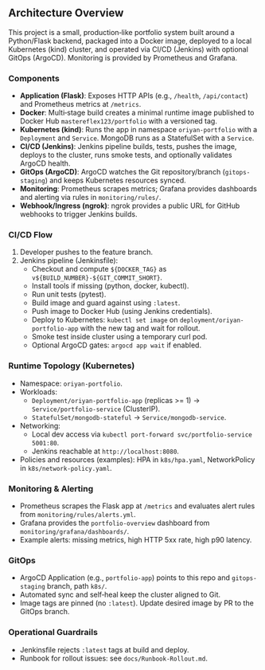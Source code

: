 ## Architecture Overview

This project is a small, production‑like portfolio system built around a Python/Flask backend, packaged into a Docker image, deployed to a local Kubernetes (kind) cluster, and operated via CI/CD (Jenkins) with optional GitOps (ArgoCD). Monitoring is provided by Prometheus and Grafana.

### Components
- **Application (Flask)**: Exposes HTTP APIs (e.g., `/health`, `/api/contact`) and Prometheus metrics at `/metrics`.
- **Docker**: Multi‑stage build creates a minimal runtime image published to Docker Hub `mastereflex123/portfolio` with a versioned tag.
- **Kubernetes (kind)**: Runs the app in namespace `oriyan-portfolio` with a `Deployment` and `Service`. MongoDB runs as a StatefulSet with a `Service`.
- **CI/CD (Jenkins)**: Jenkins pipeline builds, tests, pushes the image, deploys to the cluster, runs smoke tests, and optionally validates ArgoCD health.
- **GitOps (ArgoCD)**: ArgoCD watches the Git repository/branch (`gitops-staging`) and keeps Kubernetes resources synced.
- **Monitoring**: Prometheus scrapes metrics; Grafana provides dashboards and alerting via rules in `monitoring/rules/`.
- **Webhook/Ingress (ngrok)**: ngrok provides a public URL for GitHub webhooks to trigger Jenkins builds.

### CI/CD Flow
1. Developer pushes to the feature branch.
2. Jenkins pipeline (Jenkinsfile):
   - Checkout and compute `${DOCKER_TAG}` as `v${BUILD_NUMBER}-${GIT_COMMIT_SHORT}`.
   - Install tools if missing (python, docker, kubectl).
   - Run unit tests (pytest).
   - Build image and guard against using `:latest`.
   - Push image to Docker Hub (using Jenkins credentials).
   - Deploy to Kubernetes: `kubectl set image` on `deployment/oriyan-portfolio-app` with the new tag and wait for rollout.
   - Smoke test inside cluster using a temporary curl pod.
   - Optional ArgoCD gates: `argocd app wait` if enabled.

### Runtime Topology (Kubernetes)
- Namespace: `oriyan-portfolio`.
- Workloads:
  - `Deployment/oriyan-portfolio-app` (replicas >= 1) → `Service/portfolio-service` (ClusterIP).
  - `StatefulSet/mongodb-stateful` → `Service/mongodb-service`.
- Networking:
  - Local dev access via `kubectl port-forward svc/portfolio-service 5001:80`.
  - Jenkins reachable at `http://localhost:8080`.
- Policies and resources (examples): HPA in `k8s/hpa.yaml`, NetworkPolicy in `k8s/network-policy.yaml`.

### Monitoring & Alerting
- Prometheus scrapes the Flask app at `/metrics` and evaluates alert rules from `monitoring/rules/alerts.yml`.
- Grafana provides the `portfolio-overview` dashboard from `monitoring/grafana/dashboards/`.
- Example alerts: missing metrics, high HTTP 5xx rate, high p90 latency.

### GitOps
- ArgoCD Application (e.g., `portfolio-app`) points to this repo and `gitops-staging` branch, path `k8s/`.
- Automated sync and self‑heal keep the cluster aligned to Git.
- Image tags are pinned (no `:latest`). Update desired image by PR to the GitOps branch.

### Operational Guardrails
- Jenkinsfile rejects `:latest` tags at build and deploy.
- Runbook for rollout issues: see `docs/Runbook-Rollout.md`.






